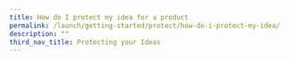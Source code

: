 ```yaml
---
title: How do I protect my idea for a product
permalink: /launch/getting-started/protect/how-do-i-protect-my-idea/
description: ""
third_nav_title: Protecting your Ideas
---
```

